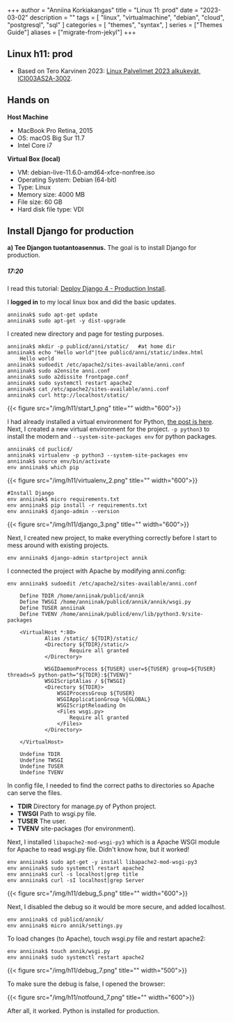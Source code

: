 +++
author = "Anniina Korkiakangas"
title = "Linux 11: prod"
date = "2023-03-02"
description = ""
tags = [
    "linux",
    "virtualmachine",
    "debian",
    "cloud",
    "postgresql",
    "sql"
]
categories = [
    "themes",
    "syntax",
]
series = ["Themes Guide"]
aliases = ["migrate-from-jekyl"]
+++

## **Linux h11: prod**
- Based on Tero Karvinen 2023: [Linux Palvelimet 2023 alkukevät, ICI003AS2A-3002](https://terokarvinen.com/2023/linux-palvelimet-2023-alkukevat/).


## **Hands on**


**Host Machine**
- MacBook Pro Retina, 2015
- OS: macOS Big Sur 11.7
- Intel Core i7

**Virtual Box (local)**
- VM: debian-live-11.6.0-amd64-xfce-nonfree.iso
- Operating System: Debian (64-bit)
- Type: Linux
- Memory size: 4000 MB
- File size: 60 GB
- Hard disk file type: VDI

## **Install Django for production**

**a) Tee Djangon tuotantoasennus.** The goal is to install Django for production.

##### **17:20**

I read this tutorial: [Deploy Django 4 - Production Install](https://terokarvinen.com/2022/deploy-django/).

I **logged in** to my local linux box and did the basic updates. 

    anniinak$ sudo apt-get update
    anniinak$ sudo apt-get -y dist-upgrade

I created new directory and page for testing purposes.

    anniinak$ mkdir -p publicd/anni/static/   #at home dir
    anniinak$ echo "Hello world"|tee publicd/anni/static/index.html
        Hello world
    anniinak$ sudoedit /etc/apache2/sites-available/anni.conf
    anniinak$ sudo a2ensite anni.conf
    anniinak$ sudo a2dissite frontpage.conf
    anniinak$ sudo systemctl restart apache2
    anniinak$ cat /etc/apache2/sites-available/anni.conf
    anniinak$ curl http://localhost/static/

{{< figure src="/img/h11/start_1.png" title="" width="600">}}

I had already installed a virtual environment for Python, [the post is here](https://anniina-korkiakangas.netlify.app/posts/linux-10-dj-ango/). Next, I created a new virtual environment for the project. ``-p python3`` to install the modern and ``--system-site-packages env`` for python packages. 


    anniinak$ cd puclicd/
    anniinak$ virtualenv -p python3 --system-site-packages env
    anniinak$ source env/bin/activate
    env anniinak$ which pip

{{< figure src="/img/h11/virtualenv_2.png" title="" width="600">}}

    #Install Django
    env anniinak$ micro requirements.txt
    env anniinak$ pip install -r requirements.txt
    env anniinak$ django-admin --version

{{< figure src="/img/h11/django_3.png" title="" width="600">}}

Next, I created new project, to make everything correctly before I start to mess around with existing projects. 

    env anniinak$ django-admin startproject annik

I connected the project with Apache by modifying anni.config:

    env anniinak$ sudoedit /etc/apache2/sites-available/anni.conf

        Define TDIR /home/anniinak/publicd/annik
        Define TWSGI /home/anniinak/publicd/annik/annik/wsgi.py
        Define TUSER anniinak
        Define TVENV /home/anniinak/publicd/env/lib/python3.9/site-packages

        <VirtualHost *:80>
                Alias /static/ ${TDIR}/static/
                <Directory ${TDIR}/static/>
                        Require all granted
                </Directory>

                WSGIDaemonProcess ${TUSER} user=${TUSER} group=${TUSER} threads=5 python-path="${TDIR}:${TVENV}"
                WSGIScriptAlias / ${TWSGI}
                <Directory ${TDIR}>
                    WSGIProcessGroup ${TUSER}
                    WSGIApplicationGroup %{GLOBAL}
                    WSGIScriptReloading On
                    <Files wsgi.py>
                        Require all granted
                    </Files>
                </Directory>

        </VirtualHost>

        Undefine TDIR
        Undefine TWSGI
        Undefine TUSER
        Undefine TVENV


In config file, I needed to find the correct paths to directories so Apache can serve the files. 

- **TDIR** Directory for manage.py of Python project.
- **TWSGI** Path to wsgi.py file.
- **TUSER** The user.
- **TVENV** site-packages (for environment).

Next, I installed ``libapache2-mod-wsgi-py3`` which is a Apache WSGI module for Apache to read wsgi.py file. Didn't know how, but it worked! 

    env anniinak$ sudo apt-get -y install libapache2-mod-wsgi-py3
    env anniinak$ sudo systemctl restart apache2
    env anniinak$ curl -s localhost|grep title
    env anniinak$ curl -sI localhost|grep Server

{{< figure src="/img/h11/debug_5.png" title="" width="600">}}

Next, I disabled the debug so it would be more secure, and added localhost. 

    env anniinak$ cd publicd/annik/
    env anniinak$ micro annik/settings.py 

To load changes (to Apache), touch wsgi.py file and restart apache2:

    env anniinak$ touch annik/wsgi.py
    env anniinak$ sudo systemctl restart apache2

{{< figure src="/img/h11/debug_7.png" title="" width="500">}}

To make sure the debug is false, I opened the browser: 


{{< figure src="/img/h11/notfound_7.png" title="" width="600">}}


After all, it worked. Python is installed for production. 

